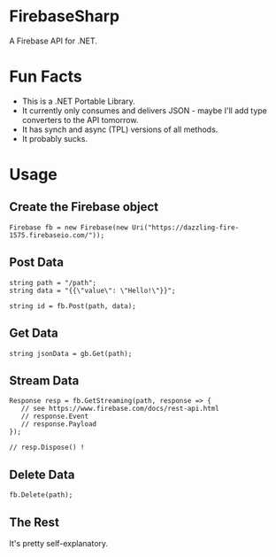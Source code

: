 FirebaseSharp
==============

A Firebase API for .NET.

# Fun Facts

- This is a .NET Portable Library.
- It currently only consumes and delivers JSON - maybe I'll add type converters to the API tomorrow.
- It has synch and async (TPL) versions of all methods.
- It probably sucks.

# Usage

## Create the Firebase object

    Firebase fb = new Firebase(new Uri("https://dazzling-fire-1575.firebaseio.com/"));

## Post Data

    string path = "/path";
    string data = "{{\"value\": \"Hello!\"}}";
        
    string id = fb.Post(path, data);
    
## Get Data

    string jsonData = gb.Get(path);
   
## Stream Data

    Response resp = fb.GetStreaming(path, response => {
       // see https://www.firebase.com/docs/rest-api.html
       // response.Event
       // response.Payload
    });
        
    // resp.Dispose() !
    
## Delete Data

    fb.Delete(path);
   
## The Rest

It's pretty self-explanatory.


